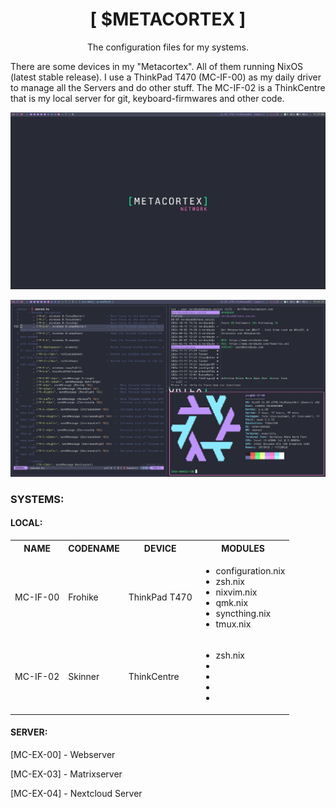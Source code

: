 <h1 align="center">[ $METACORTEX ]</h1>
<p align="center">The configuration files for my systems.</p>

There are some devices in my "Metacortex". All of them running NixOS (latest stable release). I use a ThinkPad T470 (MC-IF-00) as my daily driver to manage all the Servers and do other stuff. The MC-IF-02 is a ThinkCentre that is my local server for git, keyboard-firmwares and other code. 

<p align="center">
  <img src="/img/screenshot01.png" width="600" />
</p>

<p align="center">
  <img src="/img/screenshot02.png" width="600" />
</p>

### SYSTEMS:
#### LOCAL:

<table>
    <tbody>
        <tr>
            <th>NAME</th>
            <th>CODENAME</th>
            <th>DEVICE</th>
            <th>MODULES</th>
        </tr>
        <tr>
            <td>MC-IF-00</td>
            <td>Frohike</td>
            <td>ThinkPad T470</td>
            <td><ul>
                    <li>configuration.nix</li>
                    <li>zsh.nix</li>
                    <li>nixvim.nix</li>
                    <li>qmk.nix</li>
                    <li>syncthing.nix</li>
                    <li>tmux.nix</li>
                </ul>
            </td>
        </tr>
        <tr>
            <td>MC-IF-02</td>
            <td>Skinner</td>
            <td>ThinkCentre</td>
            <td><ul>
                    <li>zsh.nix</li>
                    <li></li>
                    <li></li>
                    <li></li>
                    <li></li>
                </ul>
            </td>
        </tr>
    </tbody>
</table>



#### SERVER:
[MC-EX-00] - Webserver

[MC-EX-03] - Matrixserver

[MC-EX-04] - Nextcloud Server

